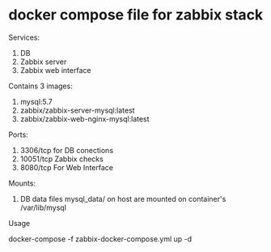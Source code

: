# docker compose file for zabbix stack

Services:
1. DB
2. Zabbix server
3. Zabbix web interface

Contains 3 images:
1. mysql:5.7
2. zabbix/zabbix-server-mysql:latest
3. zabbix/zabbix-web-nginx-mysql:latest

Ports:
1. 3306/tcp for DB conections
2. 10051/tcp Zabbix checks
3. 8080/tcp For Web Interface

Mounts:
1. DB data files mysql_data/ on host are mounted on container's /var/lib/mysql

Usage

 docker-compose -f zabbix-docker-compose.yml up -d
